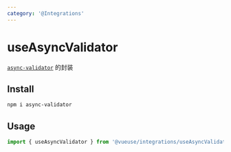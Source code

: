 ```yaml
---
category: '@Integrations'
---
```


# useAsyncValidator

[`async-validator`](https://github.com/yiminghe/async-validator) 的封装

## Install 

```bash
npm i async-validator
```

## Usage

```ts
import { useAsyncValidator } from '@vueuse/integrations/useAsyncValidator'
```
